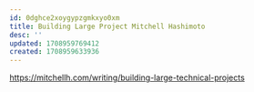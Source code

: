 ```yaml
---
id: 0dghce2xoygypzgmkxyo0xm
title: Building Large Project Mitchell Hashimoto
desc: ''
updated: 1708959769412
created: 1708959633936
---
```


https://mitchellh.com/writing/building-large-technical-projects

